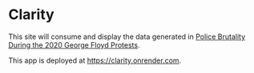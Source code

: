 # Clarity

This site will consume and display the data generated in [Police Brutality During the 2020 George Floyd Protests](https://github.com/2020PB/police-brutality).

This app is deployed at https://clarity.onrender.com.
